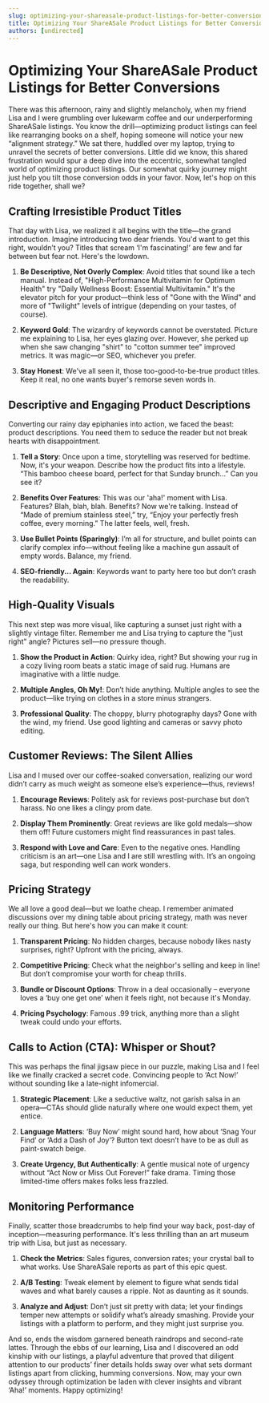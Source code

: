 ```yaml
---
slug: optimizing-your-shareasale-product-listings-for-better-conversions
title: Optimizing Your ShareASale Product Listings for Better Conversions
authors: [undirected]
---
```



# Optimizing Your ShareASale Product Listings for Better Conversions

There was this afternoon, rainy and slightly melancholy, when my friend Lisa and I were grumbling over lukewarm coffee and our underperforming ShareASale listings. You know the drill—optimizing product listings can feel like rearranging books on a shelf, hoping someone will notice your new “alignment strategy.” We sat there, huddled over my laptop, trying to unravel the secrets of better conversions. Little did we know, this shared frustration would spur a deep dive into the eccentric, somewhat tangled world of optimizing product listings. Our somewhat quirky journey might just help you tilt those conversion odds in your favor. Now, let's hop on this ride together, shall we?

## Crafting Irresistible Product Titles

That day with Lisa, we realized it all begins with the title—the grand introduction. Imagine introducing two dear friends. You'd want to get this right, wouldn’t you? Titles that scream ‘I'm fascinating!’ are few and far between but fear not. Here's the lowdown. 

1. **Be Descriptive, Not Overly Complex**: Avoid titles that sound like a tech manual. Instead of, "High-Performance Multivitamin for Optimum Health" try "Daily Wellness Boost: Essential Multivitamin." It's the elevator pitch for your product—think less of "Gone with the Wind" and more of "Twilight" levels of intrigue (depending on your tastes, of course).

2. **Keyword Gold**: The wizardry of keywords cannot be overstated. Picture me explaining to Lisa, her eyes glazing over. However, she perked up when she saw changing "shirt" to "cotton summer tee" improved metrics. It was magic—or SEO, whichever you prefer.

3. **Stay Honest**: We've all seen it, those too-good-to-be-true product titles. Keep it real, no one wants buyer's remorse seven words in.

## Descriptive and Engaging Product Descriptions

Converting our rainy day epiphanies into action, we faced the beast: product descriptions. You need them to seduce the reader but not break hearts with disappointment. 

1. **Tell a Story**: Once upon a time, storytelling was reserved for bedtime. Now, it's your weapon. Describe how the product fits into a lifestyle. “This bamboo cheese board, perfect for that Sunday brunch…” Can you see it?

2. **Benefits Over Features**: This was our 'aha!' moment with Lisa. Features? Blah, blah, blah. Benefits? Now we're talking. Instead of “Made of premium stainless steel,” try, “Enjoy your perfectly fresh coffee, every morning.” The latter feels, well, fresh.

3. **Use Bullet Points (Sparingly)**: I’m all for structure, and bullet points can clarify complex info—without feeling like a machine gun assault of empty words. Balance, my friend.

4. **SEO-friendly... Again**: Keywords want to party here too but don’t crash the readability.

## High-Quality Visuals

This next step was more visual, like capturing a sunset just right with a slightly vintage filter. Remember me and Lisa trying to capture the "just right" angle? Pictures sell—no pressure though. 

1. **Show the Product in Action**: Quirky idea, right? But showing your rug in a cozy living room beats a static image of said rug. Humans are imaginative with a little nudge.

2. **Multiple Angles, Oh My!**: Don’t hide anything. Multiple angles to see the product—like trying on clothes in a store minus strangers.

3. **Professional Quality**: The choppy, blurry photography days? Gone with the wind, my friend. Use good lighting and cameras or savvy photo editing.

## Customer Reviews: The Silent Allies

Lisa and I mused over our coffee-soaked conversation, realizing our word didn’t carry as much weight as someone else’s experience—thus, reviews! 

1. **Encourage Reviews**: Politely ask for reviews post-purchase but don’t harass. No one likes a clingy prom date. 

2. **Display Them Prominently**: Great reviews are like gold medals—show them off! Future customers might find reassurances in past tales.

3. **Respond with Love and Care**: Even to the negative ones. Handling criticism is an art—one Lisa and I are still wrestling with. It’s an ongoing saga, but responding well can work wonders.

## Pricing Strategy

We all love a good deal—but we loathe cheap. I remember animated discussions over my dining table about pricing strategy, math was never really our thing. But here's how you can make it count:

1. **Transparent Pricing**: No hidden charges, because nobody likes nasty surprises, right? Upfront with the pricing, always.

2. **Competitive Pricing**: Check what the neighbor's selling and keep in line! But don’t compromise your worth for cheap thrills.

3. **Bundle or Discount Options**: Throw in a deal occasionally – everyone loves a ‘buy one get one’ when it feels right, not because it's Monday.

4. **Pricing Psychology**: Famous .99 trick, anything more than a slight tweak could undo your efforts.

## Calls to Action (CTA): Whisper or Shout? 

This was perhaps the final jigsaw piece in our puzzle, making Lisa and I feel like we finally cracked a secret code. Convincing people to ‘Act Now!’ without sounding like a late-night infomercial.

1. **Strategic Placement**: Like a seductive waltz, not garish salsa in an opera—CTAs should glide naturally where one would expect them, yet entice.

2. **Language Matters**: ‘Buy Now’ might sound hard, how about ‘Snag Your Find’ or ‘Add a Dash of Joy’? Button text doesn’t have to be as dull as paint-swatch beige.

3. **Create Urgency, But Authentically**: A gentle musical note of urgency without “Act Now or Miss Out Forever!” fake drama. Timing those limited-time offers makes folks less frazzled.

## Monitoring Performance

Finally, scatter those breadcrumbs to help find your way back, post-day of inception—measuring performance. It's less thrilling than an art museum trip with Lisa, but just as necessary.

1. **Check the Metrics**: Sales figures, conversion rates; your crystal ball to what works. Use ShareASale reports as part of this epic quest.

2. **A/B Testing**: Tweak element by element to figure what sends tidal waves and what barely causes a ripple. Not as daunting as it sounds.

3. **Analyze and Adjust**: Don’t just sit pretty with data; let your findings temper new attempts or solidify what’s already smashing. Provide your listings with a platform to perform, and they might just surprise you.

And so, ends the wisdom garnered beneath raindrops and second-rate lattes. Through the ebbs of our learning, Lisa and I discovered an odd kinship with our listings, a playful adventure that proved that diligent attention to our products’ finer details holds sway over what sets dormant listings apart from clicking, humming conversions. Now, may your own odyssey through optimization be laden with clever insights and vibrant ‘Aha!’ moments. Happy optimizing!